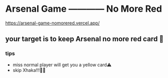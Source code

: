 # Arsenal Game ———— No More Red
https://arsenal-game-nomorered.vercel.app/
## your target is to keep Arsenal no more red card 🧧
### tips
* miss normal player will get you a yellow card⚠️
* skip Xhaka!!!🤷‍♂️
